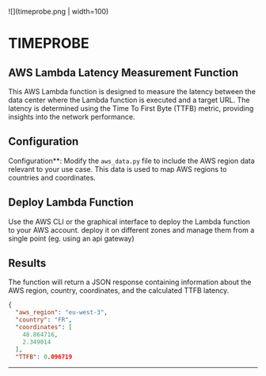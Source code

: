 ![](timeprobe.png | width=100)

# TIMEPROBE

## AWS Lambda Latency Measurement Function

This AWS Lambda function is designed to measure the latency between the data center where the Lambda function is executed and a target URL. The latency is determined using the Time To First Byte (TTFB) metric, providing insights into the network performance.

## Configuration

Configuration**: Modify the `aws_data.py` file to include the AWS region data relevant to your use case. This data is used to map AWS regions to countries and coordinates.

## Deploy Lambda Function

Use the AWS CLI or the graphical interface to deploy the Lambda function to your AWS account.
deploy it on different zones and manage them from a single point (eg. using an api gateway)

## Results
The function will return a JSON response containing information about the AWS region, country, coordinates, and the calculated TTFB latency.

```json
{
  "aws_region": "eu-west-3",
  "country": "FR",
  "coordinates": [
    48.864716,
    2.349014
  ],
  "TTFB": 0.096719
```
---

